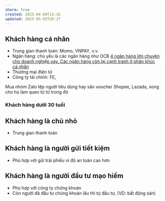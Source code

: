 ```yaml
---
share: true
created: 2025-04-08T15:16
updated: 2025-05-05T20:27
---
```

## Khách hàng cá nhân
- Trung gian thanh toán: Momo, VNPAY, v.v.
- Ngân hàng: chủ yếu là các ngân hàng như OCB [4 ngân hàng lớn chuyên cho doanh nghiệp vay. Các ngân hàng còn lại cạnh tranh ở phân khúc cá nhân](../../%F0%9F%93%9CT%C3%A0i%20nguy%C3%AAn/Ch%C3%ADnh%20s%C3%A1ch%20c%C3%B4ng%20ty/T%E1%BB%95%20ch%E1%BB%A9c%20t%C3%ADn%20d%E1%BB%A5ng/Ng%C3%A2n%20h%C3%A0ng/4%20ng%C3%A2n%20h%C3%A0ng%20l%E1%BB%9Bn%20chuy%C3%AAn%20cho%20doanh%20nghi%E1%BB%87p%20vay.%20C%C3%A1c%20ng%C3%A2n%20h%C3%A0ng%20c%C3%B2n%20l%E1%BA%A1i%20c%E1%BA%A1nh%20tranh%20%E1%BB%9F%20ph%C3%A2n%20kh%C3%BAc%20c%C3%A1%20nh%C3%A2n.md)
- Thương mại điện tử
- Công ty tài chính: FE,

Mua nhóm Zalo tệp người tiêu dùng hay săn voucher Shopee, Lazada, xong cho họ làm quen từ từ trong đó

### Khách hàng dưới 30 tuổi

## Khách hàng là chủ nhỏ
- Trung gian thanh toán

## Khách hàng là người gửi tiết kiệm
- Phù hợp với gửi trái phiếu vì độ an toàn cao hơn

## Khách hàng là người đầu tư mạo hiểm
- Phù hợp với công ty chứng khoán
- Còn người đã đầu tư chứng khoán lâu thì tự đầu tư, (VD: bất động  sản) 

